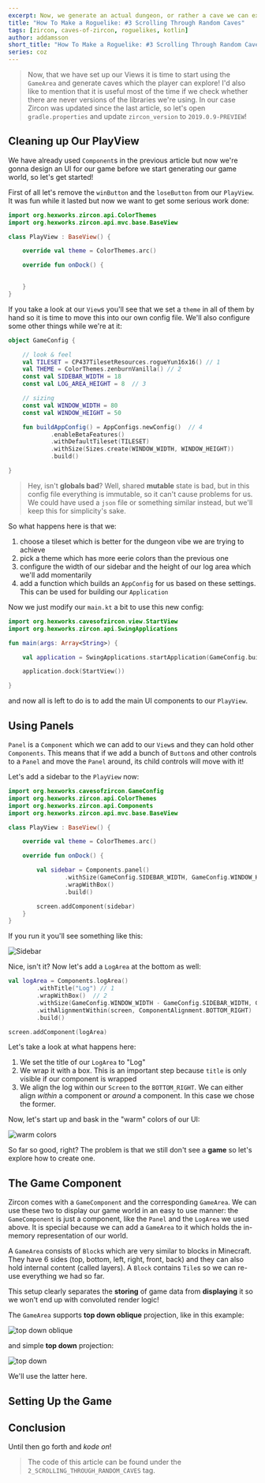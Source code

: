 ```yaml
---
excerpt: Now, we generate an actual dungeon, or rather a cave we can explore in our game.
title: "How To Make a Roguelike: #3 Scrolling Through Random Caves"
tags: [zircon, caves-of-zircon, roguelikes, kotlin]
author: addamsson
short_title: "How To Make a Roguelike: #3 Scrolling Through Random Caves"
series: coz
---
```


> Now, that we have set up our Views it is time to start using the `GameArea` and generate caves
which the player can explore! I'd also like to mention that it is useful most of the time if we
check whether there are never versions of the libraries we're using. In our case Zircon was
updated since the last article, so let's open `gradle.properties` and update `zircon_version`
to `2019.0.9-PREVIEW`!
  
## Cleaning up Our PlayView

We have already used `Component`s in the previous article but now we're gonna design an UI for our
game before we start generating our game world, so let's get started!

First of all let's remove the `winButton` and the `loseButton` from our `PlayView`. It was fun while it
lasted but now we want to get some serious work done:

```kotlin
import org.hexworks.zircon.api.ColorThemes
import org.hexworks.zircon.api.mvc.base.BaseView

class PlayView : BaseView() {

    override val theme = ColorThemes.arc()

    override fun onDock() {

        
    }
}
```

If you take a look at our `View`s you'll see that we set a `theme` in all of them by hand so it is time to move
this into our own config file. We'll also configure some other things while we're at it:

```kotlin
object GameConfig {

    // look & feel
    val TILESET = CP437TilesetResources.rogueYun16x16() // 1
    val THEME = ColorThemes.zenburnVanilla() // 2
    const val SIDEBAR_WIDTH = 18
    const val LOG_AREA_HEIGHT = 8  // 3

    // sizing
    const val WINDOW_WIDTH = 80
    const val WINDOW_HEIGHT = 50

    fun buildAppConfig() = AppConfigs.newConfig()  // 4
            .enableBetaFeatures()
            .withDefaultTileset(TILESET)
            .withSize(Sizes.create(WINDOW_WIDTH, WINDOW_HEIGHT))
            .build()

}
```

> Hey, isn't **globals bad**? Well, shared **mutable** state is bad, but in this config file everything is
immutable, so it can't cause problems for us. We could have used a `json` file or something similar instead,
but we'll keep this for simplicity's sake.

So what happens here is that we:

1. choose a tileset which is better for the dungeon vibe we are trying to achieve
2. pick a theme which has more eerie colors than the previous one
3. configure the width of our sidebar and the height of our log area which we'll add momentarily
4. add a function which builds an `AppConfig` for us based on these settings. This can be used
   for building our `Application`
   
Now we just modify our `main.kt` a bit to use this new config:

```kotlin
import org.hexworks.cavesofzircon.view.StartView
import org.hexworks.zircon.api.SwingApplications

fun main(args: Array<String>) {

    val application = SwingApplications.startApplication(GameConfig.buildAppConfig())

    application.dock(StartView())

}
```

and now all is left to do is to add the main UI components to our `PlayView`.

## Using Panels

`Panel` is a `Component` which we can add to our `View`s and they can hold other `Components`. This means that
if we add a bunch of `Button`s and other controls to a `Panel` and move the `Panel` around, its child controls
will move with it!

Let's add a sidebar to the `PlayView` now:

```kotlin
import org.hexworks.cavesofzircon.GameConfig
import org.hexworks.zircon.api.ColorThemes
import org.hexworks.zircon.api.Components
import org.hexworks.zircon.api.mvc.base.BaseView

class PlayView : BaseView() {

    override val theme = ColorThemes.arc()

    override fun onDock() {

        val sidebar = Components.panel()
                .withSize(GameConfig.SIDEBAR_WIDTH, GameConfig.WINDOW_HEIGHT)
                .wrapWithBox()
                .build()

        screen.addComponent(sidebar)
    }
}
```

If you run it you'll see something like this:

![Sidebar](/assets/img/sidebar.png)

Nice, isn't it? Now let's add a `LogArea` at the bottom as well:

```kotlin
val logArea = Components.logArea()
        .withTitle("Log") // 1
        .wrapWithBox()  // 2
        .withSize(GameConfig.WINDOW_WIDTH - GameConfig.SIDEBAR_WIDTH, GameConfig.LOG_AREA_HEIGHT)
        .withAlignmentWithin(screen, ComponentAlignment.BOTTOM_RIGHT)  // 3
        .build()

screen.addComponent(logArea)
```

Let's take a look at what happens here:

1. We set the title of our `LogArea` to "Log"
2. We wrap it with a box. This is an important step because `title` is only visible if our component is wrapped
3. We align the log within our `Screen` to the `BOTTOM_RIGHT`. We can either align *within* a component or
   *around* a component. In this case we chose the former.

Now, let's start up and bask in the "warm" colors of our UI:

![warm colors](/assets/img/warm_colors.png)

So far so good, right? The problem is that we still don't see a **game** so let's explore how to create one.

## The Game Component

Zircon comes with a `GameComponent` and the corresponding `GameArea`. We can use these two to display our game
world in an easy to use manner: the `GameComponent` is just a component, like the `Panel` and the `LogArea` we
used above. It is special because we can add a `GameArea` to it which holds the in-memory representation of our
world.

A `GameArea` consists of `Block`s which are very similar to blocks in Minecraft. They have 6 sides (top, bottom, left, right, front, back)
and they can also hold internal content (called layers). A `Block` contains `Tile`s so we can re-use everything
we had so far.

This setup clearly separates the **storing** of game data from **displaying** it so we won't end up with
convoluted render logic!

The `GameArea` supports **top down oblique** projection, like in this example:

![top down oblique](/assets/img/top_down_oblique.gif)

and simple **top down** projection:

![top down](/assets/img/top_down.gif)

We'll use the latter here.

## Setting Up the Game








## Conclusion



Until then go forth and *kode on*!
 
> The code of this article can be found under the `2_SCROLLING_THROUGH_RANDOM_CAVES` tag.

